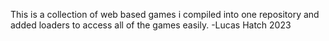This is a collection of web based games i compiled into one repository and added loaders to access all of the games easily. -Lucas Hatch 2023

